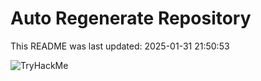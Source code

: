 # Auto Regenerate Repository

This README was last updated: 2025-01-31 21:50:53

 ![TryHackMe](https://tryhackme.com/badge/533634)